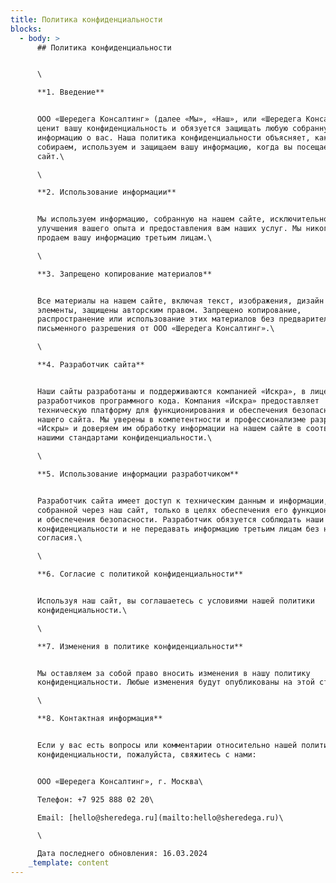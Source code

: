 ```yaml
---
title: Политика конфиденциальности
blocks:
  - body: >
      ## Политика конфиденциальности


      \

      **1. Введение**


      ООО «Шередега Консалтинг» (далее «Мы», «Наш», или «Шередега Консалтинг»)
      ценит вашу конфиденциальность и обязуется защищать любую собранную
      информацию о вас. Наша политика конфиденциальности объясняет, как мы
      собираем, используем и защищаем вашу информацию, когда вы посещаете наш
      сайт.\

      \

      **2. Использование информации**


      Мы используем информацию, собранную на нашем сайте, исключительно для
      улучшения вашего опыта и предоставления вам наших услуг. Мы никогда не
      продаем вашу информацию третьим лицам.\

      \

      **3. Запрещено копирование материалов**


      Все материалы на нашем сайте, включая текст, изображения, дизайн и другие
      элементы, защищены авторским правом. Запрещено копирование,
      распространение или использование этих материалов без предварительного
      письменного разрешения от ООО «Шередега Консалтинг».\

      \

      **4. Разработчик сайта**


      Наши сайты разработаны и поддерживаются компанией «Искра», в лице её
      разработчиков программного кода. Компания «Искра» предоставляет
      техническую платформу для функционирования и обеспечения безопасности
      нашего сайта. Мы уверены в компетентности и профессионализме разработчиков
      «Искры» и доверяем им обработку информации на нашем сайте в соответствии с
      нашими стандартами конфиденциальности.\

      \

      **5. Использование информации разработчиком**


      Разработчик сайта имеет доступ к техническим данным и информации,
      собранной через наш сайт, только в целях обеспечения его функционирования
      и обеспечения безопасности. Разработчик обязуется соблюдать наши политики
      конфиденциальности и не передавать информацию третьим лицам без нашего
      согласия.\

      \

      **6. Согласие с политикой конфиденциальности**


      Используя наш сайт, вы соглашаетесь с условиями нашей политики
      конфиденциальности.\

      \

      **7. Изменения в политике конфиденциальности**


      Мы оставляем за собой право вносить изменения в нашу политику
      конфиденциальности. Любые изменения будут опубликованы на этой странице.\

      \

      **8. Контактная информация**


      Если у вас есть вопросы или комментарии относительно нашей политики
      конфиденциальности, пожалуйста, свяжитесь с нами:


      ООО «Шередега Консалтинг», г. Москва\

      Телефон: +7 925 888 02 20\

      Email: [hello@sheredega.ru](mailto:hello@sheredega.ru)\

      \

      Дата последнего обновления: 16.03.2024
    _template: content
---
```


